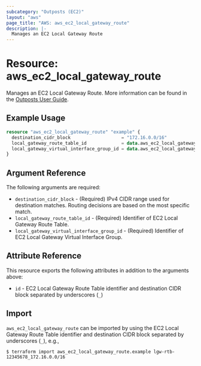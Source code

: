 ```yaml
---
subcategory: "Outposts (EC2)"
layout: "aws"
page_title: "AWS: aws_ec2_local_gateway_route"
description: |-
  Manages an EC2 Local Gateway Route
---
```


# Resource: aws_ec2_local_gateway_route

Manages an EC2 Local Gateway Route. More information can be found in the [Outposts User Guide](https://docs.aws.amazon.com/outposts/latest/userguide/outposts-networking-components.html#routing).

## Example Usage

```terraform
resource "aws_ec2_local_gateway_route" "example" {
  destination_cidr_block                   = "172.16.0.0/16"
  local_gateway_route_table_id             = data.aws_ec2_local_gateway_route_table.example.id
  local_gateway_virtual_interface_group_id = data.aws_ec2_local_gateway_virtual_interface_group.example.id
}
```

## Argument Reference

The following arguments are required:

* `destination_cidr_block` - (Required) IPv4 CIDR range used for destination matches. Routing decisions are based on the most specific match.
* `local_gateway_route_table_id` - (Required) Identifier of EC2 Local Gateway Route Table.
* `local_gateway_virtual_interface_group_id` - (Required) Identifier of EC2 Local Gateway Virtual Interface Group.

## Attribute Reference

This resource exports the following attributes in addition to the arguments above:

* `id` - EC2 Local Gateway Route Table identifier and destination CIDR block separated by underscores (`_`)

## Import

`aws_ec2_local_gateway_route` can be imported by using the EC2 Local Gateway Route Table identifier and destination CIDR block separated by underscores (`_`), e.g.,

```
$ terraform import aws_ec2_local_gateway_route.example lgw-rtb-12345678_172.16.0.0/16
```
